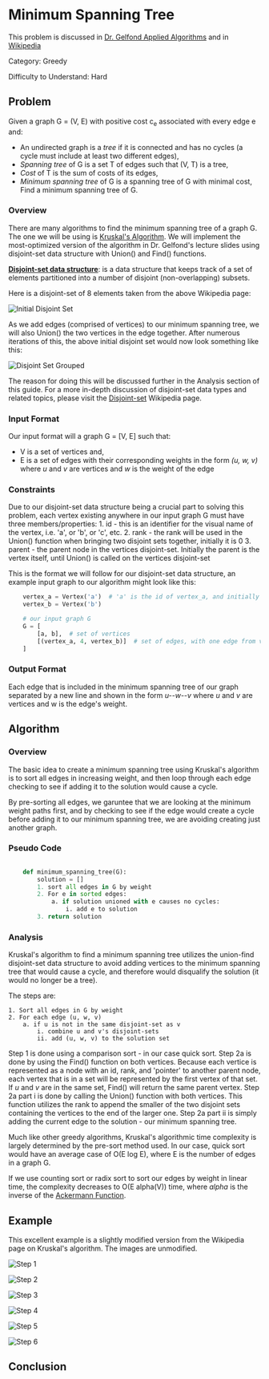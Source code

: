 # Minimum Spanning Tree

This problem is discussed in [Dr. Gelfond Applied Algorithms](http://redwood.cs.ttu.edu/~mgelfond/FALL-2012/slides.pdf) and in [Wikipedia](https://en.wikipedia.org/wiki/Minimum_spanning_tree)


Category: Greedy

Difficulty to Understand: Hard

## Problem
Given a graph G = (V, E) with positive cost c<sub>e</sub> associated with every edge e and:
* An undirected graph is a _tree_ if it is connected and has no cycles (a cycle must include at least two different edges),
* _Spanning tree_ of G is a set T of edges such that (V, T) is a tree,
* _Cost_ of T is the sum of costs of its edges,
* _Minimum spanning tree_ of G is a spanning tree of G with minimal cost,
Find a minimum spanning tree of G.

### Overview
There are many algorithms to find the minimum spanning tree of a graph G. The one we will be using is [Kruskal's Algorithm](https://en.wikipedia.org/wiki/Kruskal%27s_algorithm#Pseudocode).
We will implement the most-optimized version of the algorithm in Dr. Gelfond's lecture slides using disjoint-set data structure with Union() and Find() functions.

**[Disjoint-set data structure](https://en.wikipedia.org/wiki/Disjoint-set_data_structure#MakeSet)**:  is a data structure that keeps track of a set of elements partitioned into a number of disjoint (non-overlapping) subsets.

Here is a disjoint-set of 8 elements taken from the above Wikipedia page:

![Initial Disjoint Set](https://github.com/CodeSpaceHQ/AppliedAlgorithms/blob/min-spanning-tree-kruskal/Guide/Greedy/Minimum%20Spanning%20Tree%20(Kruskal)/assets/disjoint_set_individual.png "8 individual disjoint sets")

As we add edges (comprised of vertices) to our minimum spanning tree, we will also Union() the two vertices in the edge together. After numerous iterations of this, the
above initial disjoint set would now look something like this:

![Disjoint Set Grouped](https://github.com/CodeSpaceHQ/AppliedAlgorithms/blob/min-spanning-tree-kruskal/Guide/Greedy/Minimum%20Spanning%20Tree%20(Kruskal)/assets/disjoint_set_group.png "8 overlapping / partially grouped disjoint sets")

The reason for doing this will be discussed further in the Analysis section of this guide. For a more in-depth discussion of disjoint-set data types and
related topics, please visit the [Disjoint-set](https://en.wikipedia.org/wiki/Disjoint-set_data_structure#MakeSet) Wikipedia page.


### Input Format
Our input format will a graph G = [V, E] such that:
* V is a set of vertices and,
* E is a set of edges with their corresponding weights in the form _(u, w, v)_ where _u_ and _v_ are vertices and _w_ is the weight of the edge

### Constraints
Due to our disjoint-set data structure being a crucial part to solving this problem, each vertex existing anywhere in our input graph G
must have three members/properties:
    1. id - this is an identifier for the visual name of the vertex, i.e. 'a', or 'b', or 'c', etc.
    2. rank - the rank will be used in the Union() function when bringing two disjoint sets together, initially it is 0
    3. parent - the parent node in the vertices disjoint-set. Initially the parent is the vertex itself, until Union() is called on the vertices disjoint-set

This is the format we will follow for our disjoint-set data structure, an example input graph to our algorithm might look like this:

```Python
    vertex_a = Vertex('a')  # 'a' is the id of vertex_a, and initially vertex_a is it's own parent
    vertex_b = Vertex('b')

    # our input graph G
    G = [
        [a, b],  # set of vertices
        [(vertex_a, 4, vertex_b)]  # set of edges, with one edge from vertex_a to vertex_b with a weight of 4
    ]
```

### Output Format
Each edge that is included in the minimum spanning tree of our graph separated by a new line and shown in the form _u--w--v_ where _u_ and _v_ are vertices and w is the edge's weight.

## Algorithm
### Overview
The basic idea to create a minimum spanning tree using Kruskal's algorithm is to sort all edges in increasing weight, and then
loop through each edge checking to see if adding it to the solution would cause a cycle.

By pre-sorting all edges, we garuntee that we are looking at the minimum weight paths first, and by checking to see if the edge would create a cycle
before adding it to our minimum spanning tree, we are avoiding creating just another graph.

### Pseudo Code

```python

    def minimum_spanning_tree(G):
        solution = []
        1. sort all edges in G by weight
        2. For e in sorted edges:
            a. if solution unioned with e causes no cycles:
                i. add e to solution
        3. return solution
```


### Analysis
Kruskal's algorithm to find a minimum spanning tree utilizes the union-find disjoint-set data structure to avoid adding vertices to the minimum spanning tree
that would cause a cycle, and therefore would disqualify the solution (it would no longer be a tree).

The steps are:
```
1. Sort all edges in G by weight
2. For each edge (u, w, v)
    a. if u is not in the same disjoint-set as v
        i. combine u and v's disjoint-sets
        ii. add (u, w, v) to the solution set
```

Step 1 is done using a comparison sort - in our case quick sort.
Step 2a is done by using the Find() function on both vertices. Because each vertice is represented as a node with an id, rank, and 'pointer' to another parent node,
each vertex that is in a set will be represented by the first vertex of that set. If _u_ and _v_ are in the same set, Find() will return the same parent vertex.
Step 2a part i is done by calling the Union() function with both vertices. This function utilizes the rank to append the smaller of the two disjoint sets containing the vertices to the end of the larger one.
Step 2a part ii is simply adding the current edge to the solution - our minimum spanning tree.

Much like other greedy algorithms, Kruskal's algorithmic time complexity is largely determined by the pre-sort method used. In our case, quick sort would have
an average case of O(E log E), where E is the number of edges in a graph G.

If we use counting sort or radix sort to sort our edges by weight in linear time, the complexity decreases to O(E alpha(V)) time, where _alpha_ is the inverse of the
[Ackermann Function](https://en.wikipedia.org/wiki/Ackermann_function).

## Example
This excellent example is a slightly modified version from the Wikipedia page on Kruskal's algorithm. The images are unmodified.

![Step 1](https://github.com/CodeSpaceHQ/AppliedAlgorithms/blob/min-spanning-tree-kruskal/Guide/Greedy/Minimum%20Spanning%20Tree%20(Kruskal)/assets/iter1.png "Examining the first edge")


![Step 2](https://github.com/CodeSpaceHQ/AppliedAlgorithms/blob/min-spanning-tree-kruskal/Guide/Greedy/Minimum%20Spanning%20Tree%20(Kruskal)/assets/iter2.png "Examining the second edge")


![Step 3](https://github.com/CodeSpaceHQ/AppliedAlgorithms/blob/min-spanning-tree-kruskal/Guide/Greedy/Minimum%20Spanning%20Tree%20(Kruskal)/assets/iter3.png "Examining the third edge")

![Step 4](https://github.com/CodeSpaceHQ/AppliedAlgorithms/blob/min-spanning-tree-kruskal/Guide/Greedy/Minimum%20Spanning%20Tree%20(Kruskal)/assets/iter4.png "Examining the fourth edge")


![Step 5](https://github.com/CodeSpaceHQ/AppliedAlgorithms/blob/min-spanning-tree-kruskal/Guide/Greedy/Minimum%20Spanning%20Tree%20(Kruskal)/assets/iter5.png "Examining the fifth edge")


![Step 6](https://github.com/CodeSpaceHQ/AppliedAlgorithms/blob/min-spanning-tree-kruskal/Guide/Greedy/Minimum%20Spanning%20Tree%20(Kruskal)/assets/iter6.png "Examining the sixth edge")


## Conclusion

